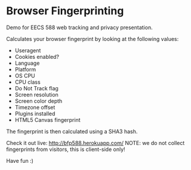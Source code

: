 # Browser Fingerprinting
Demo for EECS 588 web tracking and privacy presentation.

Calculates your browser fingerprint by looking at the following values:
- Useragent
- Cookies enabled?
- Language
- Platform
- OS CPU
- CPU class
- Do Not Track flag
- Screen resolution
- Screen color depth
- Timezone offset
- Plugins installed
- HTML5 Canvas fingerprint

The fingerprint is then calculated using a SHA3 hash.

Check it out live: http://bfp588.herokuapp.com/
NOTE: we do not collect fingerprints from visitors, this is client-side only!

Have fun :)
